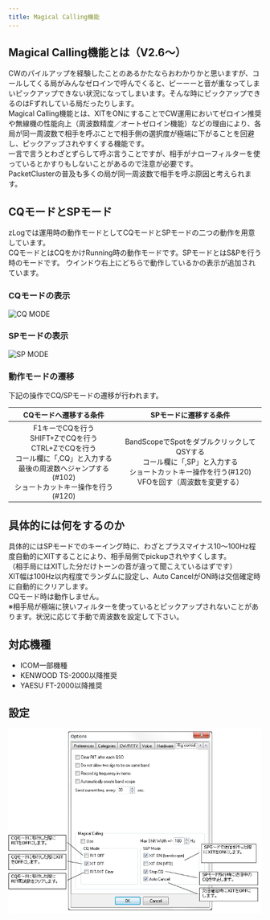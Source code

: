 ```yaml
---
title: Magical Calling機能 
---
```


## Magical Calling機能とは（V2.6～）

CWのパイルアップを経験したことのあるかたならおわかりかと思いますが、コールしてくる局がみんなゼロインで呼んでくると、ピーーーと音が重なってしまいピックアップできない状況になってしまいます。そんな時にピックアップできるのはFずれしている局だったりします。  
Magical Calling機能とは、XITをONにすることでCW運用においてゼロイン推奨や無線機の性能向上（周波数精度／オートゼロイン機能）などの理由により、各局が同一周波数で相手を呼ぶことで相手側の選択度が極端に下がることを回避し、ピックアップされやすくする機能です。  
一言で言うとわざとずらして呼ぶ言うことですが、相手がナローフィルターを使っているとかすりもしないことがあるので注意が必要です。  
PacketClusterの普及も多くの局が同一周波数で相手を呼ぶ原因と考えられます。  

## CQモードとSPモード
zLogでは運用時の動作モードとしてCQモードとSPモードの二つの動作を用意しています。  
CQモードとはCQをかけRunning時の動作モードです。SPモードとはS&Pを行う時のモードです。
ウインドウ右上にどちらで動作しているかの表示が追加されています。  

### CQモードの表示
![CQ MODE](https://raw.githubusercontent.com/jr8ppg/zLog/images/cqmode.png)

### SPモードの表示
![SP MODE](https://raw.githubusercontent.com/jr8ppg/zLog/images/spmode.png)

### 動作モードの遷移
下記の操作でCQ/SPモードの遷移が行われます。  

| CQモードへ遷移する条件 | SPモードに遷移する条件 |
| :---: | :---: |
|F1キーでCQを行う<br>SHIFT+ZでCQを行う<br>CTRL+ZでCQを行う<br>コール欄に「,CQ」と入力する<br>最後の周波数へジャンプする(#102)<br>ショートカットキー操作を行う(#120)|BandScopeでSpotをダブルクリックしてQSYする<br>コール欄に「,SP」と入力する<br>ショートカットキー操作を行う(#120)<br>VFOを回す（周波数を変更する）|

## 具体的には何をするのか

具体的にはSPモードでのキーイング時に、わざとプラスマイナス10～100Hz程度自動的にXITすることにより、相手局側でpickupされやすくします。  
（相手局にはXITした分だけトーンの音が違って聞こえているはずです）  
XIT幅は100Hz以内程度でランダムに設定し、Auto CancelがON時は交信確定時に自動的にクリアします。  
CQモード時は動作しません。  
※相手局が極端に狭いフィルターを使っているとピックアップされないことがあります。状況に応じて手動で周波数を設定して下さい。  

## 対応機種

* ICOM一部機種
* KENWOOD TS-2000以降推奨
* YAESU FT-2000以降推奨

## 設定

![設定画面](https://raw.githubusercontent.com/jr8ppg/zLog/images/magicalcalling.png)
